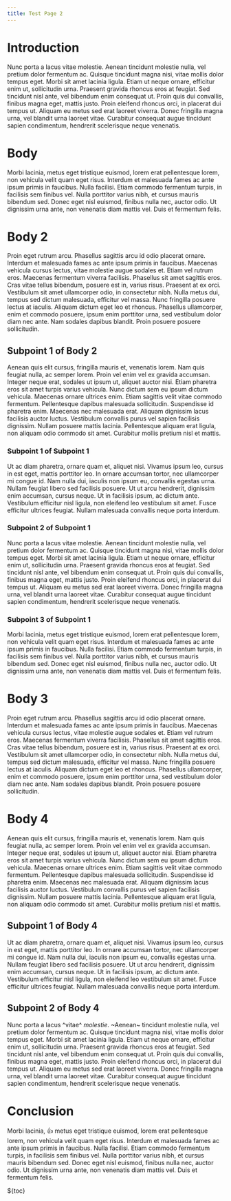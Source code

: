 ```yaml
---
title: Test Page 2
---
```


# Introduction

Nunc porta a lacus vitae molestie. Aenean tincidunt molestie nulla, vel pretium dolor fermentum ac. Quisque tincidunt magna nisi, vitae mollis dolor tempus eget. Morbi sit amet lacinia ligula. Etiam ut neque ornare, efficitur enim ut, sollicitudin urna. Praesent gravida rhoncus eros at feugiat. Sed tincidunt nisl ante, vel bibendum enim consequat ut. Proin quis dui convallis, finibus magna eget, mattis justo. Proin eleifend rhoncus orci, in placerat dui tempus ut. Aliquam eu metus sed erat laoreet viverra. Donec fringilla magna urna, vel blandit urna laoreet vitae. Curabitur consequat augue tincidunt sapien condimentum, hendrerit scelerisque neque venenatis.

# Body

Morbi lacinia, metus eget tristique euismod, lorem erat pellentesque lorem, non vehicula velit quam eget risus. Interdum et malesuada fames ac ante ipsum primis in faucibus. Nulla facilisi. Etiam commodo fermentum turpis, in facilisis sem finibus vel. Nulla porttitor varius nibh, et cursus mauris bibendum sed. Donec eget nisl euismod, finibus nulla nec, auctor odio. Ut dignissim urna ante, non venenatis diam mattis vel. Duis et fermentum felis.

# Body 2

Proin eget rutrum arcu. Phasellus sagittis arcu id odio placerat ornare. Interdum et malesuada fames ac ante ipsum primis in faucibus. Maecenas vehicula cursus lectus, vitae molestie augue sodales et. Etiam vel rutrum eros. Maecenas fermentum viverra facilisis. Phasellus sit amet sagittis eros. Cras vitae tellus bibendum, posuere est in, varius risus. Praesent at ex orci. Vestibulum sit amet ullamcorper odio, in consectetur nibh. Nulla metus dui, tempus sed dictum malesuada, efficitur vel massa. Nunc fringilla posuere lectus at iaculis. Aliquam dictum eget leo et rhoncus. Phasellus ullamcorper, enim et commodo posuere, ipsum enim porttitor urna, sed vestibulum dolor diam nec ante. Nam sodales dapibus blandit. Proin posuere posuere sollicitudin.

## Subpoint 1 of Body 2

Aenean quis elit cursus, fringilla mauris et, venenatis lorem. Nam quis feugiat nulla, ac semper lorem. Proin vel enim vel ex gravida accumsan. Integer neque erat, sodales ut ipsum ut, aliquet auctor nisi. Etiam pharetra eros sit amet turpis varius vehicula. Nunc dictum sem eu ipsum dictum vehicula. Maecenas ornare ultrices enim. Etiam sagittis velit vitae commodo fermentum. Pellentesque dapibus malesuada sollicitudin. Suspendisse id pharetra enim. Maecenas nec malesuada erat. Aliquam dignissim lacus facilisis auctor luctus. Vestibulum convallis purus vel sapien facilisis dignissim. Nullam posuere mattis lacinia. Pellentesque aliquam erat ligula, non aliquam odio commodo sit amet. Curabitur mollis pretium nisl et mattis.

### Subpoint 1 of Subpoint 1

Ut ac diam pharetra, ornare quam et, aliquet nisi. Vivamus ipsum leo, cursus in est eget, mattis porttitor leo. In ornare accumsan tortor, nec ullamcorper mi congue id. Nam nulla dui, iaculis non ipsum eu, convallis egestas urna. Nullam feugiat libero sed facilisis posuere. Ut ut arcu hendrerit, dignissim enim accumsan, cursus neque. Ut in facilisis ipsum, ac dictum ante. Vestibulum efficitur nisl ligula, non eleifend leo vestibulum sit amet. Fusce efficitur ultrices feugiat. Nullam malesuada convallis neque porta interdum.

### Subpoint 2 of Subpoint 1

Nunc porta a lacus vitae molestie. Aenean tincidunt molestie nulla, vel pretium dolor fermentum ac. Quisque tincidunt magna nisi, vitae mollis dolor tempus eget. Morbi sit amet lacinia ligula. Etiam ut neque ornare, efficitur enim ut, sollicitudin urna. Praesent gravida rhoncus eros at feugiat. Sed tincidunt nisl ante, vel bibendum enim consequat ut. Proin quis dui convallis, finibus magna eget, mattis justo. Proin eleifend rhoncus orci, in placerat dui tempus ut. Aliquam eu metus sed erat laoreet viverra. Donec fringilla magna urna, vel blandit urna laoreet vitae. Curabitur consequat augue tincidunt sapien condimentum, hendrerit scelerisque neque venenatis.

### Subpoint 3 of Subpoint 1

Morbi lacinia, metus eget tristique euismod, lorem erat pellentesque lorem, non vehicula velit quam eget risus. Interdum et malesuada fames ac ante ipsum primis in faucibus. Nulla facilisi. Etiam commodo fermentum turpis, in facilisis sem finibus vel. Nulla porttitor varius nibh, et cursus mauris bibendum sed. Donec eget nisl euismod, finibus nulla nec, auctor odio. Ut dignissim urna ante, non venenatis diam mattis vel. Duis et fermentum felis.

# Body 3

Proin eget rutrum arcu. Phasellus sagittis arcu id odio placerat ornare. Interdum et malesuada fames ac ante ipsum primis in faucibus. Maecenas vehicula cursus lectus, vitae molestie augue sodales et. Etiam vel rutrum eros. Maecenas fermentum viverra facilisis. Phasellus sit amet sagittis eros. Cras vitae tellus bibendum, posuere est in, varius risus. Praesent at ex orci. Vestibulum sit amet ullamcorper odio, in consectetur nibh. Nulla metus dui, tempus sed dictum malesuada, efficitur vel massa. Nunc fringilla posuere lectus at iaculis. Aliquam dictum eget leo et rhoncus. Phasellus ullamcorper, enim et commodo posuere, ipsum enim porttitor urna, sed vestibulum dolor diam nec ante. Nam sodales dapibus blandit. Proin posuere posuere sollicitudin.

# Body 4

Aenean quis elit cursus, fringilla mauris et, venenatis lorem. Nam quis feugiat nulla, ac semper lorem. Proin vel enim vel ex gravida accumsan. Integer neque erat, sodales ut ipsum ut, aliquet auctor nisi. Etiam pharetra eros sit amet turpis varius vehicula. Nunc dictum sem eu ipsum dictum vehicula. Maecenas ornare ultrices enim. Etiam sagittis velit vitae commodo fermentum. Pellentesque dapibus malesuada sollicitudin. Suspendisse id pharetra enim. Maecenas nec malesuada erat. Aliquam dignissim lacus facilisis auctor luctus. Vestibulum convallis purus vel sapien facilisis dignissim. Nullam posuere mattis lacinia. Pellentesque aliquam erat ligula, non aliquam odio commodo sit amet. Curabitur mollis pretium nisl et mattis.

## Subpoint 1 of Body 4

Ut ac diam pharetra, ornare quam et, aliquet nisi. Vivamus ipsum leo, cursus in est eget, mattis porttitor leo. In ornare accumsan tortor, nec ullamcorper mi congue id. Nam nulla dui, iaculis non ipsum eu, convallis egestas urna. Nullam feugiat libero sed facilisis posuere. Ut ut arcu hendrerit, dignissim enim accumsan, cursus neque. Ut in facilisis ipsum, ac dictum ante. Vestibulum efficitur nisl ligula, non eleifend leo vestibulum sit amet. Fusce efficitur ultrices feugiat. Nullam malesuada convallis neque porta interdum.

## Subpoint 2 of Body 4

Nunc porta a lacus ^vitae^ _molestie_. ~Aenean~ tincidunt molestie nulla, vel pretium dolor fermentum ac. Quisque tincidunt magna nisi, vitae mollis dolor tempus eget. Morbi sit amet lacinia ligula. Etiam ut neque ornare, efficitur enim ut, sollicitudin urna. Praesent gravida rhoncus eros at feugiat. Sed tincidunt nisl ante, vel bibendum enim consequat ut. Proin quis dui convallis, finibus magna eget, mattis justo. Proin eleifend rhoncus orci, in placerat dui tempus ut. Aliquam eu metus sed erat laoreet viverra. Donec fringilla magna urna, vel blandit urna laoreet vitae. Curabitur consequat augue tincidunt sapien condimentum, hendrerit scelerisque neque venenatis.

# Conclusion

Morbi lacinia, :+1: metus eget tristique euismod, lorem erat pellentesque lorem, non vehicula velit quam eget risus. Interdum et malesuada fames ac ante ipsum primis in faucibus. Nulla facilisi. Etiam commodo fermentum turpis, in facilisis sem finibus vel. Nulla porttitor varius nibh, et cursus mauris bibendum sed. Donec eget nisl euismod, finibus nulla nec, auctor odio. Ut dignissim urna ante, non venenatis diam mattis vel. Duis et fermentum felis.

${toc}
